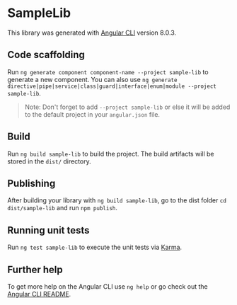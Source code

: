 # SampleLib

This library was generated with [Angular CLI](https://github.com/angular/angular-cli) version 8.0.3.

## Code scaffolding

Run `ng generate component component-name --project sample-lib` to generate a new component. You can also use `ng generate directive|pipe|service|class|guard|interface|enum|module --project sample-lib`.
> Note: Don't forget to add `--project sample-lib` or else it will be added to the default project in your `angular.json` file. 

## Build

Run `ng build sample-lib` to build the project. The build artifacts will be stored in the `dist/` directory.

## Publishing

After building your library with `ng build sample-lib`, go to the dist folder `cd dist/sample-lib` and run `npm publish`.

## Running unit tests

Run `ng test sample-lib` to execute the unit tests via [Karma](https://karma-runner.github.io).

## Further help

To get more help on the Angular CLI use `ng help` or go check out the [Angular CLI README](https://github.com/angular/angular-cli/blob/master/README.md).
